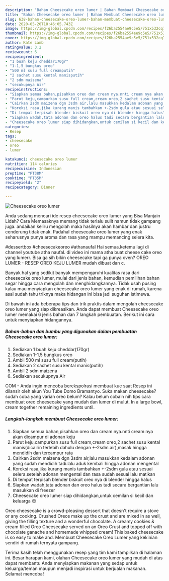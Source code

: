 ```yaml
---
description: "Bahan Cheesecake oreo lumer | Bahan Membuat Cheesecake oreo lumer Yang Bikin Ngiler"
title: "Bahan Cheesecake oreo lumer | Bahan Membuat Cheesecake oreo lumer Yang Bikin Ngiler"
slug: 638-bahan-cheesecake-oreo-lumer-bahan-membuat-cheesecake-oreo-lumer-yang-bikin-ngiler
date: 2020-05-20T18:46:05.743Z
image: https://img-global.cpcdn.com/recipes/f26ba2554ae9c5e5/751x532cq70/cheesecake-oreo-lumer-foto-resep-utama.jpg
thumbnail: https://img-global.cpcdn.com/recipes/f26ba2554ae9c5e5/751x532cq70/cheesecake-oreo-lumer-foto-resep-utama.jpg
cover: https://img-global.cpcdn.com/recipes/f26ba2554ae9c5e5/751x532cq70/cheesecake-oreo-lumer-foto-resep-utama.jpg
author: Kate Lamb
ratingvalue: 3.2
reviewcount: 6
recipeingredient:
- "1 buah keju cheddar170gr"
- "1-1,5 bungkus oreo"
- "500 ml susu full creamputih"
- "2 sachet susu kental manisputih"
- "2 sdm maizena"
- "secukupnya Air"
recipeinstructions:
- "Siapkan semua bahan,pisahkan oreo dan cream nya.nnti cream nya akan dicampur di adonan keju"
- "Parut keju,campurkan susu full cream,cream oreo,2 sachet susu kental manis(dicairin terlebih dahulu dengan +-2sdm air),masak hingga mendidih dan tercampur rata"
- "Cairkan 2sdm maizena dgn 3sdm air,lalu masukkan kedalam adonan yang sudah mendidih tadi.lalu aduk kembali hingga adonan mengental"
- "Koreksi rasa,jika kurang manis tambahkan +-2sdm gula atau sesuai selera.setelah adonan mengental dan rasa sudah sesuai lalu matikan"
- "Di tempat terpisah blender biskuit oreo nya di blender hingga halus"
- "Siapkan wadah,tata adonan dan oreo halus tadi secara bergantian lalu masukkan di freezer"
- "Cheesecake oreo lumer siap dihidangkan,untuk cemilan si kecil dan keluarga 😊"
categories:
- Resep
tags:
- cheesecake
- oreo
- lumer

katakunci: cheesecake oreo lumer 
nutrition: 114 calories
recipecuisine: Indonesian
preptime: "PT38M"
cooktime: "PT35M"
recipeyield: "2"
recipecategory: Dinner

---
```



![Cheesecake oreo lumer](https://img-global.cpcdn.com/recipes/f26ba2554ae9c5e5/751x532cq70/cheesecake-oreo-lumer-foto-resep-utama.jpg)

Anda sedang mencari ide resep cheesecake oreo lumer yang Bisa Manjain Lidah? Cara Memasaknya memang tidak terlalu sulit namun tidak gampang juga. andaikan keliru mengolah maka hasilnya akan hambar dan justru cenderung tidak enak. Padahal cheesecake oreo lumer yang enak seharusnya punya aroma dan rasa yang mampu memancing selera kita.

#dessertbox #cheesecakeoreo #athanaufal Hai semua.ketemu lagi di channel youtube atha naufal. di video ini mama atha buat cheese cake oreo yang lumerr. Bisa ga sih bikin cheesecake tapi ga punya oven? OREO LUMER - RESEP OREO KEJU LUMER mudah dibuat dan c.

Banyak hal yang sedikit banyak mempengaruhi kualitas rasa dari cheesecake oreo lumer, mulai dari jenis bahan, kemudian pemilihan bahan segar hingga cara mengolah dan menghidangkannya. Tidak usah pusing kalau mau menyiapkan cheesecake oreo lumer yang enak di rumah, karena asal sudah tahu triknya maka hidangan ini bisa jadi suguhan istimewa.


Di bawah ini ada beberapa tips dan trik praktis dalam mengolah cheesecake oreo lumer yang siap dikreasikan. Anda dapat membuat Cheesecake oreo lumer memakai 6 jenis bahan dan 7 langkah pembuatan. Berikut ini cara untuk menyiapkan hidangannya.

<!--inarticleads1-->

##### Bahan-bahan dan bumbu yang digunakan dalam pembuatan Cheesecake oreo lumer:

1. Sediakan 1 buah keju cheddar(170gr)
1. Sediakan 1-1,5 bungkus oreo
1. Ambil 500 ml susu full cream(putih)
1. Sediakan 2 sachet susu kental manis(putih)
1. Ambil 2 sdm maizena
1. Sediakan secukupnya Air


COM - Anda ingin mencoba berekspolrasi membuat kue saat Resep ini dilansir oleh akun You Tube Domo Bramantyo. Suka makan cheesecake? sudah coba yang varian oreo belum? Kalau belum cobain nih tips cara membuat oreo cheesecake yang mudah dan lumer di mulut. In a large bowl, cream together remaining ingredients until. 

<!--inarticleads2-->

##### Langkah-langkah membuat Cheesecake oreo lumer:

1. Siapkan semua bahan,pisahkan oreo dan cream nya.nnti cream nya akan dicampur di adonan keju
1. Parut keju,campurkan susu full cream,cream oreo,2 sachet susu kental manis(dicairin terlebih dahulu dengan +-2sdm air),masak hingga mendidih dan tercampur rata
1. Cairkan 2sdm maizena dgn 3sdm air,lalu masukkan kedalam adonan yang sudah mendidih tadi.lalu aduk kembali hingga adonan mengental
1. Koreksi rasa,jika kurang manis tambahkan +-2sdm gula atau sesuai selera.setelah adonan mengental dan rasa sudah sesuai lalu matikan
1. Di tempat terpisah blender biskuit oreo nya di blender hingga halus
1. Siapkan wadah,tata adonan dan oreo halus tadi secara bergantian lalu masukkan di freezer
1. Cheesecake oreo lumer siap dihidangkan,untuk cemilan si kecil dan keluarga 😊


Oreo cheesecake is a crowd-pleasing dessert that doesn&#39;t require a stove or any cooking. Crushed Oreos make up the crust and are mixed in as well, giving the filling texture and a wonderful chocolate. A creamy cookies &amp; cream filled Oreo Cheesecake served on an Oreo Crust and topped off with chocolate ganache and homemade whipped cream! This baked cheesecake is so easy to make and. Membuat Cheesecake Oreo Lumer yang kekinian sendiri di rumah ternyata gampang. 

Terima kasih telah menggunakan resep yang tim kami tampilkan di halaman ini. Besar harapan kami, olahan Cheesecake oreo lumer yang mudah di atas dapat membantu Anda menyiapkan makanan yang sedap untuk keluarga/teman maupun menjadi inspirasi untuk berjualan makanan. Selamat mencoba!
